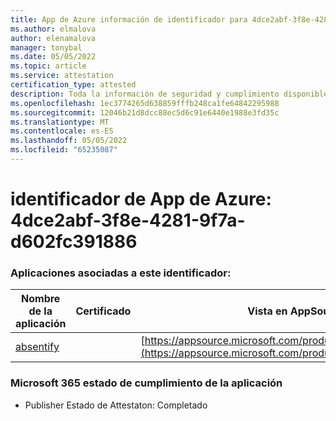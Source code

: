 ```yaml
---
title: App de Azure información de identificador para 4dce2abf-3f8e-4281-9f7a-d602fc391886
ms.author: elmalova
author: elenamalova
manager: tonybal
ms.date: 05/05/2022
ms.topic: article
ms.service: attestation
certification_type: attested
description: Toda la información de seguridad y cumplimiento disponible para 4dce2abf-3f8e-4281-9f7a-d602fc391886.
ms.openlocfilehash: 1ec3774265d638859fffb248ca1fe64842295988
ms.sourcegitcommit: 12046b21d8dcc88ec5d6c91e6440e1988e3fd35c
ms.translationtype: MT
ms.contentlocale: es-ES
ms.lasthandoff: 05/05/2022
ms.locfileid: "65235087"
---
```

# <a name="azure-app-id-4dce2abf-3f8e-4281-9f7a-d602fc391886"></a>identificador de App de Azure: 4dce2abf-3f8e-4281-9f7a-d602fc391886


### <a name="apps-associated-with-this-id"></a>Aplicaciones asociadas a este identificador:
| **Nombre de la aplicación** | **Certificado** | **Vista en AppSource** |
|--------------|---------------|-----------------------|
| [absentify](../forward/WA200003833.md) |  | [https://appsource.microsoft.com/product/office/WA200003833](https://appsource.microsoft.com/product/office/WA200003833) |

### <a name="microsoft-365-app-compliance-status"></a>Microsoft 365 estado de cumplimiento de la aplicación
- Publisher Estado de Attestaton: Completado
